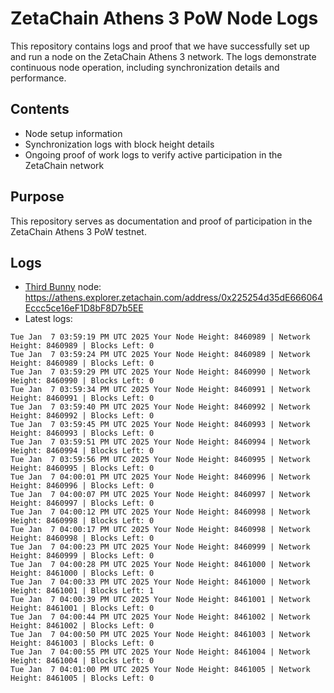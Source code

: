 # ZetaChain Athens 3 PoW Node Logs
This repository contains logs and proof that we have successfully set up and run a node on the ZetaChain Athens 3 network. The logs demonstrate continuous node operation, including synchronization details and performance.

## Contents
- Node setup information
- Synchronization logs with block height details
- Ongoing proof of work logs to verify active participation in the ZetaChain network

## Purpose
This repository serves as documentation and proof of participation in the ZetaChain Athens 3 PoW testnet.

## Logs

- [Third Bunny](https://thirdbunny.xyz/) node: https://athens.explorer.zetachain.com/address/0x225254d35dE666064Eccc5ce16eF1D8bF8D7b5EE
- Latest logs:
```
Tue Jan  7 03:59:19 PM UTC 2025 Your Node Height: 8460989 | Network Height: 8460989 | Blocks Left: 0
Tue Jan  7 03:59:24 PM UTC 2025 Your Node Height: 8460989 | Network Height: 8460989 | Blocks Left: 0
Tue Jan  7 03:59:29 PM UTC 2025 Your Node Height: 8460990 | Network Height: 8460990 | Blocks Left: 0
Tue Jan  7 03:59:34 PM UTC 2025 Your Node Height: 8460991 | Network Height: 8460991 | Blocks Left: 0
Tue Jan  7 03:59:40 PM UTC 2025 Your Node Height: 8460992 | Network Height: 8460992 | Blocks Left: 0
Tue Jan  7 03:59:45 PM UTC 2025 Your Node Height: 8460993 | Network Height: 8460993 | Blocks Left: 0
Tue Jan  7 03:59:51 PM UTC 2025 Your Node Height: 8460994 | Network Height: 8460994 | Blocks Left: 0
Tue Jan  7 03:59:56 PM UTC 2025 Your Node Height: 8460995 | Network Height: 8460995 | Blocks Left: 0
Tue Jan  7 04:00:01 PM UTC 2025 Your Node Height: 8460996 | Network Height: 8460996 | Blocks Left: 0
Tue Jan  7 04:00:07 PM UTC 2025 Your Node Height: 8460997 | Network Height: 8460997 | Blocks Left: 0
Tue Jan  7 04:00:12 PM UTC 2025 Your Node Height: 8460998 | Network Height: 8460998 | Blocks Left: 0
Tue Jan  7 04:00:17 PM UTC 2025 Your Node Height: 8460998 | Network Height: 8460998 | Blocks Left: 0
Tue Jan  7 04:00:23 PM UTC 2025 Your Node Height: 8460999 | Network Height: 8460999 | Blocks Left: 0
Tue Jan  7 04:00:28 PM UTC 2025 Your Node Height: 8461000 | Network Height: 8461000 | Blocks Left: 0
Tue Jan  7 04:00:33 PM UTC 2025 Your Node Height: 8461000 | Network Height: 8461001 | Blocks Left: 1
Tue Jan  7 04:00:39 PM UTC 2025 Your Node Height: 8461001 | Network Height: 8461001 | Blocks Left: 0
Tue Jan  7 04:00:44 PM UTC 2025 Your Node Height: 8461002 | Network Height: 8461002 | Blocks Left: 0
Tue Jan  7 04:00:50 PM UTC 2025 Your Node Height: 8461003 | Network Height: 8461003 | Blocks Left: 0
Tue Jan  7 04:00:55 PM UTC 2025 Your Node Height: 8461004 | Network Height: 8461004 | Blocks Left: 0
Tue Jan  7 04:01:00 PM UTC 2025 Your Node Height: 8461005 | Network Height: 8461005 | Blocks Left: 0
```
